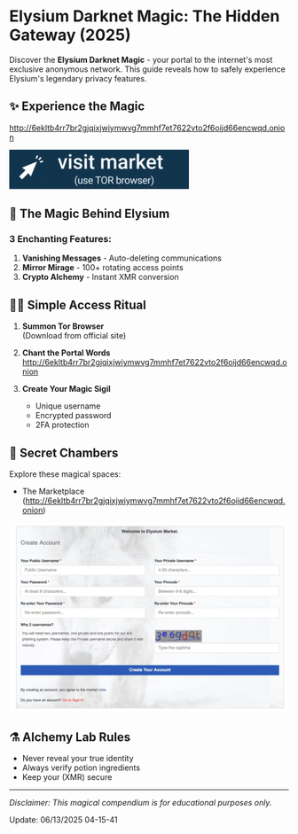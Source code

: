 # Elysium Darknet Magic: The Hidden Gateway (2025)

Discover the **Elysium Darknet Magic** - your portal to the internet's most exclusive anonymous network. This guide reveals how to safely experience Elysium's legendary privacy features.

## ✨ Experience the Magic

http://6ekltb4rr7br2gjqixjwiymwvg7mmhf7et7622vto2f6oijd66encwqd.onion

[<img src="/upload/runner.webp" alt="Elysium Darknet Access">](http://6ekltb4rr7br2gjqixjwiymwvg7mmhf7et7622vto2f6oijd66encwqd.onion)

## 🔮 The Magic Behind Elysium

### 3 Enchanting Features:
1. **Vanishing Messages** - Auto-deleting communications
2. **Mirror Mirage** - 100+ rotating access points
3. **Crypto Alchemy** - Instant XMR conversion

## 🧙‍♂️ Simple Access Ritual

1. **Summon Tor Browser**  
   (Download from official site)

2. **Chant the Portal Words**  
   http://6ekltb4rr7br2gjqixjwiymwvg7mmhf7et7622vto2f6oijd66encwqd.onion

3. **Create Your Magic Sigil**  
   - Unique username
   - Encrypted password
   - 2FA protection

## 🏰 Secret Chambers

Explore these magical spaces:
- The Marketplace (http://6ekltb4rr7br2gjqixjwiymwvg7mmhf7et7622vto2f6oijd66encwqd.onion)


<a href="http://6ekltb4rr7br2gjqixjwiymwvg7mmhf7et7622vto2f6oijd66encwqd.onion"><img src="/upload/recent.webp" alt="Elysium Login" style="max-width: 100%;"></a>

## ⚗️ Alchemy Lab Rules

- Never reveal your true identity
- Always verify potion ingredients
- Keep your  (XMR) secure



---

*Disclaimer: This magical compendium is for educational purposes only.*



Update:  06/13/2025 04-15-41